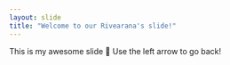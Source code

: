 ```yaml
---
layout: slide
title: "Welcome to our Rivearana's slide!"
---
```

This is my awesome slide 🎉
Use the left arrow to go back!

